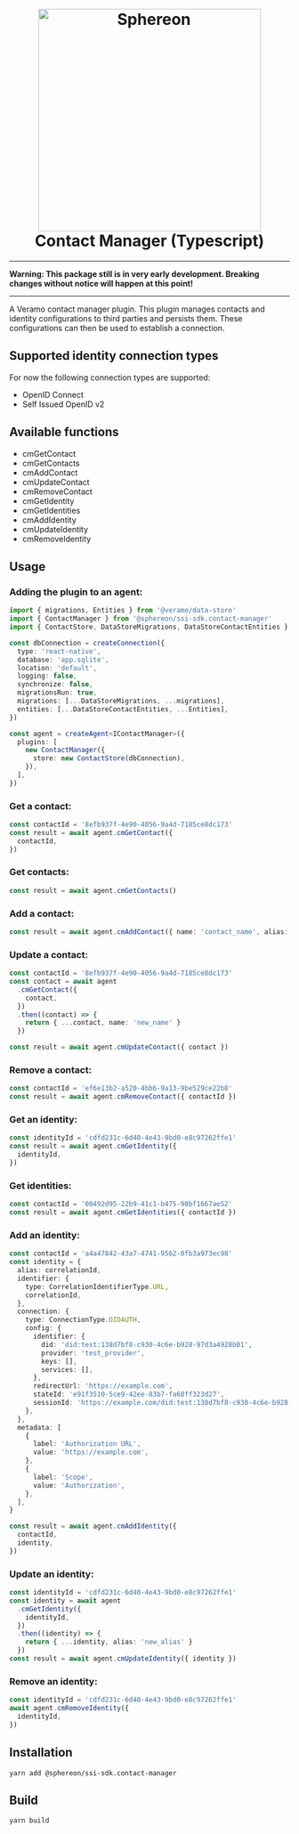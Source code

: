 <!--suppress HtmlDeprecatedAttribute -->
<h1 align="center">
  <br>
  <a href="https://www.sphereon.com"><img src="https://sphereon.com/content/themes/sphereon/assets/img/logo.svg" alt="Sphereon" width="400"></a>
  <br>Contact Manager (Typescript) 
  <br>
</h1>

---

**Warning: This package still is in very early development. Breaking changes without notice will happen at this point!**

---

A Veramo contact manager plugin. This plugin manages contacts and identity configurations to third parties and persists them. These configurations can then be used to establish a connection.

## Supported identity connection types

For now the following connection types are supported:

- OpenID Connect
- Self Issued OpenID v2

## Available functions

- cmGetContact
- cmGetContacts
- cmAddContact
- cmUpdateContact
- cmRemoveContact
- cmGetIdentity
- cmGetIdentities
- cmAddIdentity
- cmUpdateIdentity
- cmRemoveIdentity

## Usage

### Adding the plugin to an agent:

```typescript
import { migrations, Entities } from '@veramo/data-store'
import { ContactManager } from '@sphereon/ssi-sdk.contact-manager'
import { ContactStore, DataStoreMigrations, DataStoreContactEntities } from '@sphereon/ssi-sdk.data-store'

const dbConnection = createConnection({
  type: 'react-native',
  database: 'app.sqlite',
  location: 'default',
  logging: false,
  synchronize: false,
  migrationsRun: true,
  migrations: [...DataStoreMigrations, ...migrations],
  entities: [...DataStoreContactEntities, ...Entities],
})

const agent = createAgent<IContactManager>({
  plugins: [
    new ContactManager({
      store: new ContactStore(dbConnection),
    }),
  ],
})
```

### Get a contact:

```typescript
const contactId = '8efb937f-4e90-4056-9a4d-7185ce8dc173'
const result = await agent.cmGetContact({
  contactId,
})
```

### Get contacts:

```typescript
const result = await agent.cmGetContacts()
```

### Add a contact:

```typescript
const result = await agent.cmAddContact({ name: 'contact_name', alias: 'contact_alias' })
```

### Update a contact:

```typescript
const contactId = '8efb937f-4e90-4056-9a4d-7185ce8dc173'
const contact = await agent
  .cmGetContact({
    contact,
  })
  .then((contact) => {
    return { ...contact, name: 'new_name' }
  })

const result = await agent.cmUpdateContact({ contact })
```

### Remove a contact:

```typescript
const contactId = 'ef6e13b2-a520-4bb6-9a13-9be529ce22b8'
const result = await agent.cmRemoveContact({ contactId })
```

### Get an identity:

```typescript
const identityId = 'cdfd231c-6d40-4e43-9bd0-e8c97262ffe1'
const result = await agent.cmGetIdentity({
  identityId,
})
```

### Get identities:

```typescript
const contactId = '00492d95-22b9-41c1-b475-90bf1667ae52'
const result = await agent.cmGetIdentities({ contactId })
```

### Add an identity:

```typescript
const contactId = 'a4a47842-43a7-4741-9562-0fb3a973ec98'
const identity = {
  alias: correlationId,
  identifier: {
    type: CorrelationIdentifierType.URL,
    correlationId,
  },
  connection: {
    type: ConnectionType.DIDAUTH,
    config: {
      identifier: {
        did: 'did:test:138d7bf8-c930-4c6e-b928-97d3a4928b01',
        provider: 'test_provider',
        keys: [],
        services: [],
      },
      redirectUrl: 'https://example.com',
      stateId: 'e91f3510-5ce9-42ee-83b7-fa68ff323d27',
      sessionId: 'https://example.com/did:test:138d7bf8-c930-4c6e-b928-97d3a4928b01',
    },
  },
  metadata: [
    {
      label: 'Authorization URL',
      value: 'https://example.com',
    },
    {
      label: 'Scope',
      value: 'Authorization',
    },
  ],
}

const result = await agent.cmAddIdentity({
  contactId,
  identity,
})
```

### Update an identity:

```typescript
const identityId = 'cdfd231c-6d40-4e43-9bd0-e8c97262ffe1'
const identity = await agent
  .cmGetIdentity({
    identityId,
  })
  .then((identity) => {
    return { ...identity, alias: 'new_alias' }
  })
const result = await agent.cmUpdateIdentity({ identity })
```

### Remove an identity:

```typescript
const identityId = 'cdfd231c-6d40-4e43-9bd0-e8c97262ffe1'
await agent.cmRemoveIdentity({
  identityId,
})
```

## Installation

```shell
yarn add @sphereon/ssi-sdk.contact-manager
```

## Build

```shell
yarn build
```
